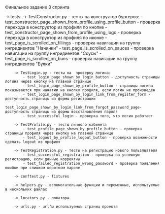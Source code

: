 Финальное задание 3 спринта

-> tests:
		-> TestConstructor.py - тесты на конструктор бургеров:
			- test_constructor_page_shown_from_profile_using_profile_button - проверка перехода в конструктор из профиля по кнопке
			- test_constructor_page_shown_from_profile_using_logo - проверка перехода в конструктор из профиля по иконке
			- test_page_is_scrolled_on_fillings - проверка навигации на группу ингридиентов "Начинки"
			- test_page_is_scrolled_on_sauces - проверка навигации на группу ингридиентов "Соусы"
			- test_page_is_scrolled_on_buns - проверка навигации на группу ингридиентов "Булки"
			
		-> TestLogin.py - тесты на  проверку логина:
			- test_login_page_shown_by_login_button - доступность страницы логина через кнопку на главной странице
			- test_login_page_shown_by_profile_button - страницы логина показывается при нажатии на кнопку профиля, если логин не произведен
			- test_login_page_shown_by_login_link_from_register_form - доступность страницы из формы регистрации
			- test_login_page_shown_by_login_link_from_forgot_password_page- доступность страницы из формы восстановления пароля
			- test_successful_login - проверка того, что логин работает
		
		-> TestProfile.py - тесты личного кабинета
			- test_profile_page_shown_by_profile_button - проверка страницы профиля через кнопку на главной странице
			- test_logout_by_profile_logout_button - проверка возможности сделать logout из профиля
			
		-> TestRegistration.py - тесты на регистрацию нового пользлвателя
			- test_successful_registration - проверка на успешную регистрацию, если данные корректны
			- test_failed_registration_wrong_password - проверка появления ошибки при слишком коротком пароле
			
		-> conftest.py - fixtures
		
		-> helpers.py - вспомогательные функции и переменные, используемые в нескольких файлах
		
		-> locators.py - локаторы
		
		-> urls.py - url'ы используемыъ страниц проекта
		
			